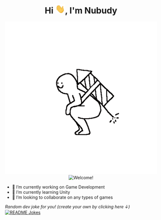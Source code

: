 ### <h1 align="center"> Hi <img width="32" src="https://raw.githubusercontent.com/fatiiates/fatiiates/main/wave.gif"/>, I'm Nubudy
<img width="512" src="https://github.com/canklot/canklot/blob/main/media/rocket.gif"/>
<div align="center" width="50">
<img src="https://i.giphy.com/13HgwGsXF0aiGY/source.gif" alt="Welcome!" width="300"/>
</div>

  

- 🔭 I’m currently working on Game Development
- 🌱 I’m currently learning Unity
- 👯 I’m looking to collaborate on any types of games

<i>Random dev joke for you! (create your own by clicking here ↓)</i><br>
<a href="https://readme-jokes.vercel.app"><img align="center" src="https://readme-jokes.vercel.app/api" alt="README Jokes"></a>


